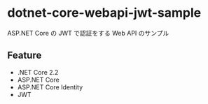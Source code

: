 # dotnet-core-webapi-jwt-sample
ASP.NET Core の JWT で認証をする Web API のサンプル

## Feature
- .NET Core 2.2
- ASP.NET Core
- ASP.NET Core Identity
- JWT
